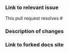 <!--
  Thank you for submitting a pull request!

  ⚠️⚠️ Please do the following before submitting: ⚠️⚠️

  - Read the CONTRIBUTING.md guide and make sure you've followed all the steps given.
  - Ensure that the code is up-to-date with the `main` branch.
  - Provide or update documentation for any feature added by your pull request.
  - Provide relevant tests and/or Storybook stories for your feature or bug fix.
-->

### Link to relevant issue

This pull request resolves #

### Description of changes

<!-- Include a description of the proposed changes. -->

### Link to forked docs site

<!--
  If component changes (especially visual changes) are contained in this PR, we ask that you provide a link to a publicly viewable version of the Storybook docs site so PR reviewers can see your changes without having to install and view your code locally.

  Please see `CONTRIBUTING.md` for directions on how this can be done.
-->
